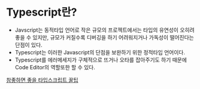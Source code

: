 # Typescript란?

- Javscript는 동적타입 언어로 작은 규모의 프로젝트에서는 타입의 유연성이 오히려 좋을 수 있지만, 규모가 커질수록 디버깅을 하기 어려워지거나 가독성이 떨어진다는 단점이 있다.
- Typescript는 이러한 Javascript의 단점을 보완하기 위한 정적타입 언어이다.
- Typescript를 에러메세지가 구체적으로 뜨거나 오타를 잡아주기도 하기 때문에 Code Editor의 역할또한 할 수 있다.

[참좋하면 좋을 타입스크립트 꿀팁](https://fe-developers.kakaoent.com/2021/211012-typescript-tip/)
